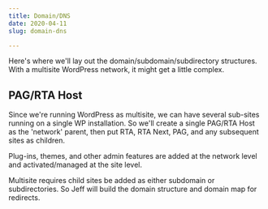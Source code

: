 ```yaml
---
title: Domain/DNS
date: 2020-04-11
slug: domain-dns

---
```

Here's where we'll lay out the domain/subdomain/subdirectory structures. With a multisite WordPress network, it might get a little complex.

## PAG/RTA Host

Since we're running WordPress as multisite, we can have several sub-sites running on a single WP installation. So we'll create a single PAG/RTA Host as the 'network' parent, then put RTA, RTA Next, PAG, and any subsequent sites as children.

Plug-ins, themes, and other admin features are added at the network level and activated/managed at the site level.

Multisite requires child sites be added as either subdomain or subdirectories. So Jeff will build the domain structure and domain map for redirects.